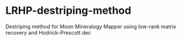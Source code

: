 # LRHP-destriping-method
Destriping method for Moon Mineralogy Mapper using low-rank matrix recovery and Hodrick–Prescott dec
